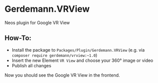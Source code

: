 Gerdemann.VRView
===========================

Neos plugin for Google VR View

How-To:
-------

* Install the package to ``Packages/Plugin/Gerdemann.VRView`` (e.g. via ``composer require gerdemann/vrview:~1.0``)
* Insert the new Element ``VR View`` and choose your 360° image or video
* Publish all changes

Now you should see the Google VR View in the frontend.
